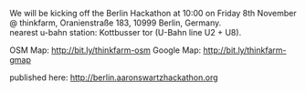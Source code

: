 We will be kicking off the Berlin Hackathon at 10:00 on Friday 8th November @ thinkfarm, Oranienstraße 183, 10999 Berlin, Germany.<br> nearest u-bahn station: Kottbusser tor (U-Bahn line U2 + U8).

OSM Map:    http://bit.ly/thinkfarm-osm
Google Map: http://bit.ly/thinkfarm-gmap

published here: http://berlin.aaronswartzhackathon.org
